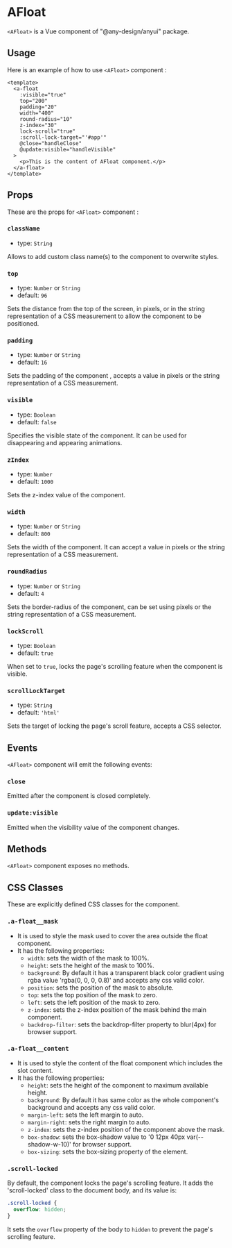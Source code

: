 # AFloat

`<AFloat>` is a Vue component of "@any-design/anyui" package.

## Usage

Here is an example of how to use `<AFloat>` component :

```vue
<template>
  <a-float
    :visible="true"
    top="200"
    padding="20"
    width="400"
    round-radius="10"
    z-index="30"
    lock-scroll="true"
    :scroll-lock-target="'#app'"
    @close="handleClose"
    @update:visible="handleVisible"
  >
    <p>This is the content of AFloat component.</p>
  </a-float>
</template>
```

## Props

These are the props for `<AFloat>` component :

### `className`

- type: `String`

Allows to add custom class name(s) to the component to overwrite styles.

### `top`

- type: `Number` or `String`
- default: `96`

Sets the distance from the top of the screen, in pixels, or in the string representation of a CSS measurement to allow the component to be positioned.

### `padding`

- type: `Number` or `String`
- default: `16`

Sets the padding of the component , accepts a value in pixels or the string representation of a CSS measurement.

### `visible`

- type: `Boolean`
- default: `false`

Specifies the visible state of the component. It can be used for disappearing and appearing animations.

### `zIndex`

- type: `Number`
- default: `1000`

Sets the z-index value of the component.

### `width`

- type: `Number` or `String`
- default: `800`

Sets the width of the component. It can accept a value in pixels or the string representation of a CSS measurement.

### `roundRadius`

- type: `Number` or `String`
- default: `4`

Sets the border-radius of the component, can be set using pixels or the string representation of a CSS measurement.

### `lockScroll`

- type: `Boolean`
- default: `true`

When set to `true`, locks the page's scrolling feature when the component is visible.

### `scrollLockTarget`

- type: `String`
- default: `'html'`

Sets the target of locking the page's scroll feature, accepts a CSS selector.

## Events

`<AFloat>` component will emit the following events:

### `close`

Emitted after the component is closed completely.

### `update:visible`

Emitted when the visibility value of the component changes.

## Methods

`<AFloat>` component exposes no methods.

## CSS Classes

These are explicitly defined CSS classes for the component.

### `.a-float__mask`

- It is used to style the mask used to cover the area outside the float component.
- It has the following properties:
  - `width`: sets the width of the mask to 100%.
  - `height`: sets the height of the mask to 100%.
  - `background`: By default it has a transparent black color gradient using rgba value 'rgba(0, 0, 0, 0.8)' and accepts any css valid color.
  - `position`: sets the position of the mask to absolute.
  - `top`: sets the top position of the mask to zero.
  - `left`: sets the left position of the mask to zero.
  - `z-index`: sets the z-index position of the mask behind the main component.
  - `backdrop-filter`: sets the backdrop-filter property to blur(4px) for browser support.

### `.a-float__content`

- It is used to style the content of the float component which includes the slot content.
- It has the following properties:
  - `height`: sets the height of the component to maximum available height.
  - `background`: By default it has same color as the whole component's background and accepts any css valid color.
  - `margin-left`: sets the left margin to auto.
  - `margin-right`: sets the right margin to auto.
  - `z-index`: sets the z-index position of the component above the mask.
  - `box-shadow`: sets the box-shadow value to '0 12px 40px var(--shadow-w-10)' for browser support.
  - `box-sizing`: sets the box-sizing property of the element.

### `.scroll-locked`

By default, the component locks the page's scrolling feature. It adds the 'scroll-locked' class to the document body, and its value is:

```css
.scroll-locked {
  overflow: hidden;
}
```

It sets the `overflow` property of the body to `hidden` to prevent the page's scrolling feature.
